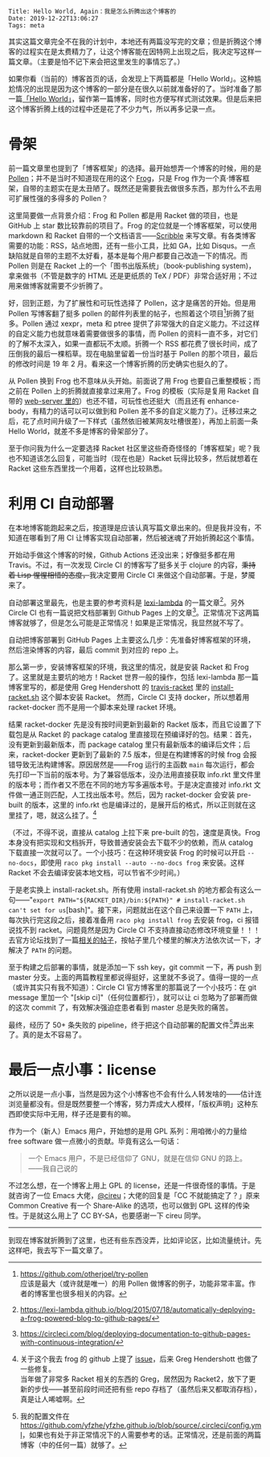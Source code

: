     Title: Hello World, Again：我是怎么折腾出这个博客的
    Date: 2019-12-22T13:06:27
    Tags: meta

其实这篇文章完全不在我的计划中，本地还有两篇没写完的文章；但是折腾这个博客的过程实在是太费精力了，让这个博客能在因特网上出现之后，我决定写这样一篇文章。（主要是怕不记下来会把这里发生的事情忘了。）

如果你看（当前的）博客首页的话，会发现上下两篇都是「Hello World」。这种尴尬情况的出现是因为这个博客的一部分是在很久以前就准备好的了。当时准备了那一篇[「Hello World」](/posts/2019/05/hello-world.html)，留作第一篇博客，同时也方便写样式测试效果。但是后来把这个博客折腾上线的过程中还是花了不少力气，所以再多记录一点。

<!-- more -->

# 骨架

前一篇文章里也提到了「博客框架」的选择。最开始想弄一个博客的时候，用的是 [Pollen](https://github.com/mbutterick/pollen)；并不是当时不知道现在用的这个 [Frog](https://github.com/greghendershott/frog)，只是 Frog 作为一个真·博客框架，自带的主题实在是太丑陋了。既然还是需要我去做很多东西，那为什么不去用可扩展性强的多得多的 Pollen？

这里简要做一点背景介绍：Frog 和 Pollen 都是用 Racket 做的项目，也是 GitHub 上 star 数比较靠前的项目了。Frog 的定位就是一个博客框架，可以使用 markdown 和 Racket 自带的一个文档语言——[Scribble](https://docs.racket-lang.org/scribble/index.html) 来写文章。有各类博客需要的功能：RSS，站点地图，还有一些小工具，比如 GA，比如 Disqus。一点缺陷就是自带的主题不太好看，基本是每个用户都要自己改造一下的情况。而 Pollen 则是在 Racket 上的一个「图书出版系统」（book-publishing system)，拿来做书（不管是数字的 HTML 还是更纸质的 TeX / PDF）非常合适好用；不过用来做博客就需要不少折腾了。

好，回到正题，为了扩展性和可玩性选择了 Pollen，这才是痛苦的开始。但是用 Pollen 写博客翻了挺多 pollen 的邮件列表里的帖子，也照着这个项目[^1]折腾了挺多。Pollen 通过 xexpr，meta 和 ptree 提供了非常强大的自定义能力。不过这样的自定义能力也就意味着需要做很多的事情，而 Pollen 的资料一直不多，对它们的了解不太深入，如果一直都玩不太顺。折腾一个 RSS 都花费了很长时间，成了压倒我的最后一棵稻草。现在电脑里留着一份当时基于 Pollen 的那个项目，最后的修改时间是 19 年 2 月。看来这一个博客折腾的历史确实也挺久的了。

从 Pollen 换到 Frog 也不意味从头开始。前面说了用 Frog 也要自己重整模板；而之前在 Pollen 上的折腾就直接拿过来用了。Frog 的模板（实际是复用 Racket 自带的 [web-server 里的](https://docs.racket-lang.org/web-server/templates.html)）也还不错，可玩性也还挺大（而且还有 enhance-body，有精力的话可以可以做到和 Pollen 差不多的自定义能力了）。迁移过来之后，花了点时间升级了一下样式（虽然依旧被某网友吐槽很差），再加上前面一条 Hello World，就差不多是博客的骨架部分了。

至于你问我为什么一定要选择 Racket 社区里这些奇奇怪怪的「博客框架」呢？我也不知道该怎么回复，可能当时（现在也是）Racket 玩得比较多，然后就想着在 Racket 这些东西里找一个用着，这样也比较熟悉。

# 利用 CI 自动部署

在本地博客能跑起来之后，按道理是应该认真写篇文章出来的。但是我并没有，不知道在哪看到了用 CI 让博客实现自动部署，然后被迷魂了开始折腾起这个事情。

开始动手做这个博客的时候，Github Actions 还没出来；好像挺多都在用 Travis。不过，有一次发现 Circle CI 的博客写了挺多关于 clojure 的内容，<del>秉持着 Lisp 惺惺相惜的态度，</del>我决定要用 Circle CI 来做这个自动部署。于是，梦魇来了。

自动部署这里最先，也是主要的参考资料是 [lexi-lambda](https://lexi-lambda.github.io) 的一篇文章[^2]。另外 Circle CI 也有一篇说把文档部署到 Github Pages 上的文章[^3]。正常情况下这两篇博客就够了，但是怎么可能是正常情况！如果是正常情况，我显然就不写了。

自动把博客部署到 GitHub Pages 上主要这么几步：先准备好博客框架的环境，然后渲染博客的内容，最后 commit 到对应的 repo 上。

那么第一步，安装博客框架的环境，我这里的情况，就是安装 Racket 和 Frog 了。这里就是主要坑的地方！Racket 世界一般的操作，包括 lexi-lambda 那一篇博客里写的，都是使用 Greg Hendershott 的 [travis-racket](https://github.com/greghendershott/travis-racket) 里的 [install-racket.sh](https://github.com/greghendershott/travis-racket/blob/master/install-racket.sh) 这个脚本安装 Racket。 然而，Circle CI 支持 docker，所以想着用 racket-docker 而不是用一个脚本来处理 racket 环境。

结果 racket-docker 先是没有按时间更新到最新的 Racket 版本，而且它设置了下载包是从 Racket 的 package catalog 里直接现在预编译好的包。结果：首先，没有更新到最新版本，而 package catalog 里只有最新版本的编译后文件；后来，racket-docker 更新到了最新的 7.5 版本，但是在构建博客的时候 frog 会报错导致无法构建博客。原因居然是——Frog 运行的主函数 `main` 每次运行，都会先打印一下当前的版本号。为了兼容低版本，没办法用直接获取 info.rkt 里文件里的版本号；而作者又不愿在不同的地方写多遍版本号。于是决定直接对 info.rkt 文件做一通正则匹配，人工找出版本号。然后，因为 racket-docker 会安装 pre-built 的版本，这里的 info.rkt 也是编译过的，是展开后的格式，所以正则就在这里挂了，嗯，就这么挂了。[^4]

（不过，不得不说，直接从 catalog 上拉下来 pre-built 的包，速度是真快。Frog 本身没有把实现和文档拆开，导致普通安装会去下载不少的依赖，而从 catalog 下载直接一次就可以了。一个小技巧：在这种环境安装 Frog 的时候可以开启 `--no-docs`，即使用 `raco pkg install --auto --no-docs frog` 来安装。这样 Racket 不会去编译安装本地文档，可以节省不少时间。）

于是老实换上 install-racket.sh。所有使用 install-racket.sh 的地方都会有这么一句——"`export PATH="${RACKET_DIR}/bin:${PATH}" # install-racket.sh can't set for us`[bash]"。接下来，问题就出在这个自己来设置一下 `PATH` 上，每次执行完这段之后，接着准备用 `raco pkg install frog` 去安装 frog，ci 报错说找不到 racket。问题竟然是因为 Circle CI 不支持直接动态修改环境变量！！！去官方论坛找到了一篇[相关的帖子](https://discuss.circleci.com/t/how-to-add-a-path-to-path-in-circle-2-0/11554)，按帖子里几个楼里的解决方法依次试一下，才解决了 `PATH` 的问题。

至于构建之后部署的事情，就是添加一下 ssh key，git commit 一下，再 push 到 master 分支。上面的两篇教程里都说得挺好，这里就不多说了。值得一提的一点（或许其实只有我不知道）：Circle CI 官方博客里的那篇说了一个小技巧：在 git message 里加一个 "[skip ci]"（任何位置都行），就可以让 ci 忽略为了部署而做的这次 commit 了，有效解决强迫症患者看到 master 总是失败的痛苦。

最终，经历了 50+ 条失败的 pipeline，终于把这个自动部署的配置文件[^5]弄出来了。真的是太不容易了。

# 最后一点小事：license

之所以说是一点小事，当然是因为这个小博客也不会有什么人转发啥的——估计连浏览量都没有。但是既然要整一个博客，努力弄成大人模样，「版权声明」这种东西即使实际中无用，样子还是要有的嘛。

作为一个（新人）Emacs 用户，开始想的是用 GPL 系列：用咱微小的力量给 free software 做一点微小的贡献。毕竟有这么一句话：

> 一个 Emacs 用户，不是已经信仰了 GNU，就是在信仰 GNU 的路上。 ——我自己说的

不过怎么想，在一个博客上用上 GPL 的 license，还是一件很奇怪的事情。于是就咨询了一位 Emacs 大佬，[@cireu](https://cireu.github.io)；大佬的回复是「CC 不就能搞定了？」原来 Common Creative 有一个 Share-Alike 的选项，也可以做到 GPL 这样的传染性。于是就这么用上了 CC BY-SA，也要感谢一下 cireu 同学。

---

到现在博客就折腾到了这里，也还有些东西没弄，比如评论区，比如流量统计。先这样吧，我去写下一篇文章了。

[^1]: <https://github.com/otherjoel/try-pollen><br />应该是最大（或许就是唯一）的用 Pollen 做博客的例子，功能非常丰富。作者的博客里也很多相关的内容。

[^2]: <https://lexi-lambda.github.io/blog/2015/07/18/automatically-deploying-a-frog-powered-blog-to-github-pages/>

[^3]: <https://circleci.com/blog/deploying-documentation-to-github-pages-with-continuous-integration/>

[^4]: 关于这个我去 frog 的 github 上提了 [issue](https://github.com/greghendershott/frog/issues/253)，后来 Greg Hendershott 也做了一些修复。<br />当年做了非常多 Racket 相关的东西的 Greg，居然因为 Racket2，放下了更新的步伐——甚至前段时间还把有些 repo 存档了（虽然后来又都取消存档），真是让人唏嘘啊。

[^5]: 我的配置文件在 <https://github.com/yfzhe/yfzhe.github.io/blob/source/.circleci/config.yml>，如果也有处于非正常情况下的人需要参考的话。正常情况，还是前面的两篇博客（中的任何一篇）就够了。
